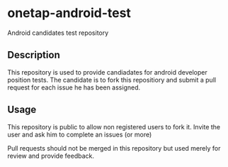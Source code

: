 # onetap-android-test
Android candidates test repository


## Description

This repository is used to provide candiadates for android developer position tests. The candidate is to fork this repositiory and submit a pull request for each issue he has been assigned.

## Usage

This repository is public to allow non registered users to fork it. Invite the user and ask him to complete an issues (or more)

Pull requests should not be merged in this repository but used merely for review and provide feedback.
